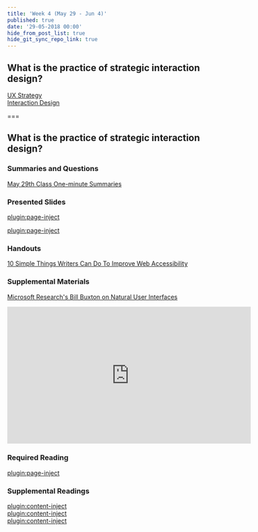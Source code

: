 ```yaml
---
title: 'Week 4 (May 29 - Jun 4)'
published: true
date: '29-05-2018 00:00'
hide_from_post_list: true
hide_git_sync_repo_link: true
---
```


## What is the practice of strategic interaction design?
[UX Strategy](#)  
[Interaction Design](#)  

===

## **What is the practice of strategic interaction design?**

### Summaries and Questions  
[May 29th Class One-minute Summaries](https://canvas.sfu.ca)

### Presented Slides  
[plugin:page-inject](/192/weekly-slides/week-04-1)

[plugin:page-inject](/192/weekly-slides/week-04-2)

### Handouts
[10 Simple Things Writers Can Do To Improve Web Accessibility](http://www.seamlesscms.com/Insights/Content-Accessibility)  

### Supplemental Materials  
[Microsoft Research's Bill Buxton on Natural User Interfaces](https://www.youtube.com/watch?v=NcdrfacG_y4)  
<div class="embed-responsive embed-responsive-4by3"><iframe width="560" height="315" src="https://www.youtube.com/embed/NcdrfacG_y4" frameborder="0" allowfullscreen></iframe></div>

### Required Reading  
[plugin:page-inject](/192/weekly-readings/week-04)

### Supplemental Readings  
[plugin:content-inject](/192/ux-techniques-guide/what-is-the-practice-of-strategic-interaction-design/interaction-design)  
[plugin:content-inject](/192/ux-techniques-guide/what-is-the-practice-of-strategic-interaction-design/task-flows)  
[plugin:content-inject](/192/ux-techniques-guide/what-is-the-practice-of-strategic-interaction-design/user-experience-strategy)  
